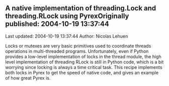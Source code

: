 ## A native implementation of threading.Lock and threading.RLock using PyrexOriginally published: 2004-10-19 13:37:44 
Last updated: 2004-10-19 13:37:44 
Author: Nicolas Lehuen 
 
Locks or mutexes are very basic primitives used to coordinate threads operations in multi-threaded programs. Unfortunately, even if Python provides a low-level implementation of locks in the thread module, the high level implementation of threading RLock is still in Python code, which is a bit worrying since locking is always a time critical task. This recipe implements both locks in Pyrex to get the speed of native code, and gives an example of how great Pyrex is.